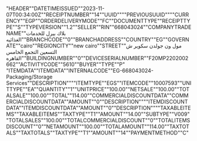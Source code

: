 "HEADER""DATETIMEISSUED""2023-11-07T00:34:00Z""RECEIPTNUMBER""14""UUID""""PREVIOUSUUID""""CURRENCY""EGP""ORDERDELIVERYMODE""FC""DOCUMENTTYPE""RECEIPTTYPE""S""TYPEVERSION""1.2""SELLER""RIN""668043024""COMPANYTRADENAME""بلاك بيرل للخدمات الغذائيه""BRANCHCODE""0""BRANCHADDRESS""COUNTRY""EG""GOVERNATE""cairo""REGIONCITY""new cairo""STREET""مول ون جولدن سكوير  ش التسعين التجمع الخامس القاهره""BUILDINGNUMBER""0""DEVICESERIALNUMBER""F20MP2202002662""ACTIVITYCODE""5610""BUYER""TYPE""P"
"ITEMDATA""ITEMDATA""INTERNALCODE""EG-668043024-Packaging/Storage Services""DESCRIPTION""""ITEMTYPE""EGS""ITEMCODE""10007593""UNITTYPE""EA""QUANTITY""1""UNITPRICE""100.00""NETSALE""100.00""TOTALSALE""100.00""TOTAL""114.00""COMMERCIALDISCOUNTDATA""COMMERCIALDISCOUNTDATA""AMOUNT""0""DESCRIPTION""""ITEMDISCOUNTDATA""ITEMDISCOUNTDATA""AMOUNT""0""DESCRIPTION""""TAXABLEITEMS""TAXABLEITEMS""TAXTYPE""T1""AMOUNT""14.00""SUBTYPE""V009""TOTALSALES""100.00""TOTALCOMMERCIALDISCOUNT""0""TOTALITEMSDISCOUNT""0""NETAMOUNT""100.00""TOTALAMOUNT""114.00""TAXTOTALS""TAXTOTALS""TAXTYPE""T1""AMOUNT""14""PAYMENTMETHOD""C"